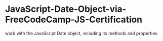 # JavaScript-Date-Object-via-FreeCodeCamp-JS-Certification
work with the JavaScript Date object, including its methods and properties.
